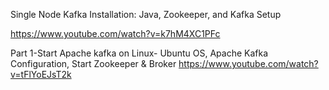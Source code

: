 Single Node Kafka Installation: Java, Zookeeper, and Kafka Setup

https://www.youtube.com/watch?v=k7hM4XC1PFc


Part 1-Start Apache kafka on Linux- Ubuntu OS, Apache Kafka Configuration, Start Zookeeper & Broker
https://www.youtube.com/watch?v=tFlYoEJsT2k
